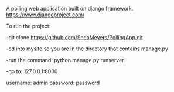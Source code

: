 A polling web application built on django framework.
https://www.djangoproject.com/

To run the project:

 -git clone https://github.com/SheaMeyers/PollingApp.git 

 -cd into mysite so you are in the directory that contains manage.py 

 -run the command: python manage.py runserver
 
 -go to: 127.0.0.1:8000

username: admin
password: password